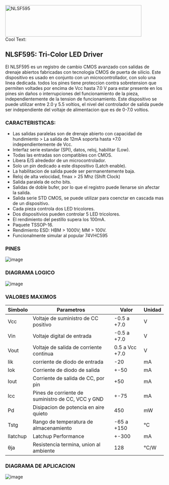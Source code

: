 <a href="https://cooltext.com"><img src="https://images.cooltext.com/5620455.png" width="433" height="100" alt="NLSF595" /></a> <br /><a href="http://es.cooltext.com" target="_top"><img src="https://cooltext.com/images/ct_pixel.gif" width="80" height="15" alt="Cool Text: Generador de Logotipos y Gráficos." border="0" /></a>

## NLSF595: Tri-Color LED Driver
El NLSF595 es un registro de cambio CMOS avanzado con salidas de drenaje abiertos fabricadas con tecnologia CMOS de puerta de silicio. Este dispositivo es usado en conjunto con un microcontrollador, con solo una linea dedicada. todos los pines tiene proteccion contra sobretension que permiten voltades por encima de Vcc hasta 7.0 V para estar presente en los pines sin daños o interrupciones del funcionamiento de la pieza, independientemente de la tension de funcionamiento. Este dispositivo se puede utilizar entre 2.0 y 5.5 voltios, el nivel del controlador de salida puede ser independiente del voltaje de alimentacion que es de 0-7.0 voltios.

### CARACTERISTICAS:
- Las salidas paralelas son de drenaje abierto con capacidad de hundimiento > La salida de 12mA soporta hasta +7.0 independientemente de Vcc.
- Interfaz serie estandar (SPI), datos, reloj, habilitar (Low).
- Todas las entradas son compatibles con CMOS.
- Libera E/S alrededor de un microcontrolador.
- Solo un pin dedicado a este dispositivo (Latch enable).
- La habilitacion de salida puede ser permanentemente baja.
- Reloj de alta velocidad, fmax > 25 Mhz (Shift Clock)
- Salida paralela de ocho bits.
- Salidas de doble bufer, por lo que el registro puede llenarse sin afectar la salida.
- Salida serie STD CMOS, se puede utilizar para coenctar en cascada mas de un dispositivo.
- Cada pieza controla dos LED tricolores.
- Dos dispositivios pueden controlar 5 LED tricolores.
- El rendimiento del pestillo supera los 100mA.
- Paquete TSSOP-16.
- Rendimiento ESD: HBM > 1000V; MM > 100V.
- Funcionalmente simular al popular 74VHC595

### PINES
![image](https://i.ibb.co/W5T0FZP/pines.png)

### DIAGRAMA LOGICO
![image](https://i.ibb.co/db3ycJt/diagrama-logico.png)

### VALORES MAXIMOS

| Simbolo  | Parametros                                        | Valor          | Unidad |
|----------|---------------------------------------------------|----------------|--------|
| Vcc      | Voltaje de suministro de CC positivo              | -0.5 a +7.0    | V      |
| Vin      | Voltaje digital de entrada                        | -0.5 a +7.0    | V      |
| Vout     | Voltaje de salida de corriente continua           | 0.5 a Vcc +7.0 | V      |
| Iik      | corriente de diodo de entrada                     | -20            | mA     |
| Iok      | Corriente de diodo de salida                      | +-50           | mA     |
| Iout     | Corriente de salida de CC, por pin                | +50            | mA     |
| Icc      | Pines de corriente de suministro de CC, VCC y GND | +-75           | mA     |
| Pd       | Disipacion de potencia en aire quieto             | 450            | mW     |
| Tstg     | Rango de temperatura de almacenamiento            | -65 a +150     | °C     |
| Ilatchup | Latchup Performance                               | +-300          | mA     |
| θja      | Resistencia termina, union al ambiente            | 128            | °C/W   |

### DIAGRAMA DE APLICACION
![image](https://user-images.githubusercontent.com/57473019/191581181-05f0b6f5-73be-4788-9b33-b67205c6989a.png)
